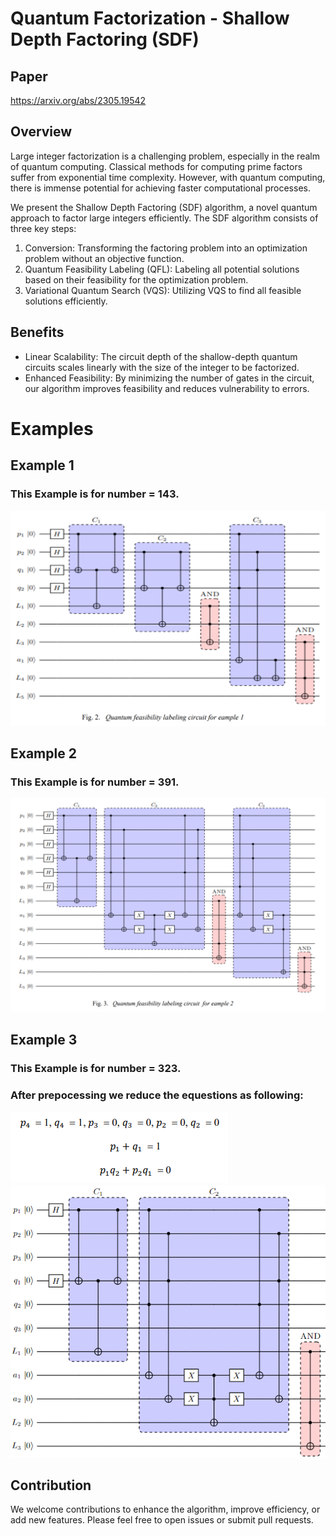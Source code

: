 # Quantum Factorization - Shallow Depth Factoring (SDF)

## Paper 
https://arxiv.org/abs/2305.19542

## Overview

Large integer factorization is a challenging problem, especially in the realm of quantum computing. Classical methods for computing prime factors suffer from exponential time complexity. However, with quantum computing, there is immense potential for achieving faster computational processes.

We present the Shallow Depth Factoring (SDF) algorithm, a novel quantum approach to factor large integers efficiently. The SDF algorithm consists of three key steps:

1. Conversion: Transforming the factoring problem into an optimization problem without an objective function.
2. Quantum Feasibility Labeling (QFL): Labeling all potential solutions based on their feasibility for the optimization problem.
3. Variational Quantum Search (VQS): Utilizing VQS to find all feasible solutions efficiently.

## Benefits
- Linear Scalability: The circuit depth of the shallow-depth quantum circuits scales linearly with the size of the integer to be factorized.
- Enhanced Feasibility: By minimizing the number of gates in the circuit, our algorithm improves feasibility and reduces vulnerability to errors.

# Examples

## Example 1
### This Example is for number = 143.
![Example1](https://github.com/natanil-m/variational_quantum_factorization/blob/main/figure_example1.png)

## Example 2
### This Example is for number = 391.
![Example2](https://github.com/natanil-m/variational_quantum_factorization/blob/main/figure_example2.png)

## Example 3
### This Example is for number = 323.
### After prepocessing we reduce the equestions as following:
![Eq_Example3](https://github.com/natanil-m/variational_quantum_factorization/blob/main/equations_example3.png)
![Example3](https://github.com/natanil-m/variational_quantum_factorization/blob/main/figure_example3.png)


## Contribution

We welcome contributions to enhance the algorithm, improve efficiency, or add new features. Please feel free to open issues or submit pull requests.
